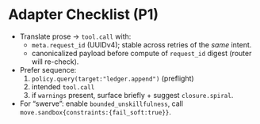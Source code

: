 # Adapter Checklist (P1)

- Translate prose → `tool.call` with:
  - `meta.request_id` (UUIDv4); stable across retries of the *same* intent.
  - canonicalized payload before compute of `request_id` digest (router will re-check).
- Prefer sequence:
  1) `policy.query(target:"ledger.append")` (preflight)
  2) intended `tool.call`
  3) if `warnings` present, surface briefly + suggest `closure.spiral`.
- For “swerve”: enable `bounded_unskillfulness`, call `move.sandbox{constraints:{fail_soft:true}}`.
